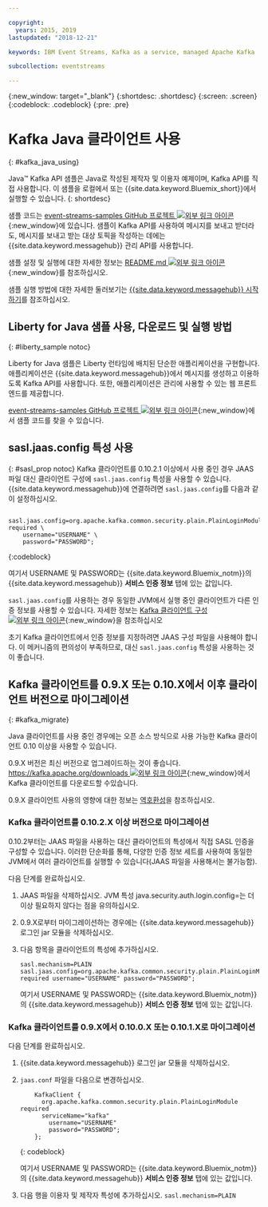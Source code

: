 ```yaml
---

copyright:
  years: 2015, 2019
lastupdated: "2018-12-21"

keywords: IBM Event Streams, Kafka as a service, managed Apache Kafka

subcollection: eventstreams

---
```


{:new_window: target="_blank"}
{:shortdesc: .shortdesc}
{:screen: .screen}
{:codeblock: .codeblock}
{:pre: .pre}

# Kafka Java 클라이언트 사용
{: #kafka_java_using}

<!-- 21/06/18 - removing until some content ready

## To do: instructions for getting started, with links for more information


## To do: simple send source and receive source in-line


## How to use, download, and run the Java Kafka API sample

-->

Java&trade; Kafka API 샘플은 Java로 작성된 제작자 및 이용자 예제이며, Kafka API를 직접 사용합니다. 이 샘플을 로컬에서 또는 {{site.data.keyword.Bluemix_short}}에서 실행할 수 있습니다.
{: shortdesc}

샘플 코드는 [event-streams-samples GitHub 프로젝트 ![외부 링크 아이콘](../../icons/launch-glyph.svg "외부 링크 아이콘")](https://github.com/ibm-messaging/event-streams-samples/tree/master/kafka-java-console-sample){:new_window}에 있습니다. 샘플이 Kafka API를 사용하여 메시지를 보내고 받더라도, 메시지를 보내고 받는 대상 토픽을 작성하는 데에는 {{site.data.keyword.messagehub}} 관리 API를 사용합니다.

샘플 설정 및 실행에 대한 자세한 정보는 [README.md ![외부 링크 아이콘](../../icons/launch-glyph.svg "외부 링크 아이콘")](https://github.com/ibm-messaging/event-streams-samples/tree/master/kafka-java-console-sample){:new_window}를 참조하십시오.

샘플 실행 방법에 대한 자세한 둘러보기는 [{{site.data.keyword.messagehub}} 시작하기](/docs/services/EventStreams?topic=eventstreams-getting_started#getting_started_steps)를 참조하십시오.

## Liberty for Java 샘플 사용, 다운로드 및 실행 방법
{: #liberty_sample notoc}

Liberty for Java 샘플은 Liberty 런타임에 배치된 단순한 애플리케이션을 구현합니다. 애플리케이션은 {{site.data.keyword.messagehub}}에서 메시지를 생성하고 이용하도록 Kafka API를 사용합니다.
또한, 애플리케이션은 관리에 사용할 수 있는 웹 프론트 엔드를 제공합니다.

[event-streams-samples GitHub 프로젝트 ![외부 링크 아이콘](../../icons/launch-glyph.svg "외부 링크 아이콘")](https://github.com/ibm-messaging/event-streams-samples/tree/master/kafka-java-liberty-sample){:new_window}에서 샘플 코드를 찾을 수 있습니다.

<!--
17/10/17 - Karen: following info duplicated at messagehub063 
-->

## sasl.jaas.config 특성 사용
{: #sasl_prop notoc}
Kafka 클라이언트를 0.10.2.1 이상에서 사용 중인 경우 JAAS 파일 대신 클라이언트 구성에 <code>sasl.jaas.config</code> 특성을 사용할 수 있습니다. {{site.data.keyword.messagehub}}에 연결하려면 <code>sasl.jaas.config</code>를 다음과 같이 설정하십시오.
<pre>
<code>    sasl.jaas.config=org.apache.kafka.common.security.plain.PlainLoginModule required \
    username="USERNAME" \
    password="PASSWORD";</code>
</pre>
{:codeblock}

여기서 USERNAME 및 PASSWORD는 {{site.data.keyword.Bluemix_notm}}의 {{site.data.keyword.messagehub}} **서비스 인증 정보** 탭에 있는 값입니다.

<code>sasl.jaas.config</code>를 사용하는 경우 동일한 JVM에서 실행 중인 클라이언트가 다른 인증 정보를 사용할 수 있습니다. 자세한 정보는
[Kafka 클라이언트 구성![외부 링크 아이콘](../../icons/launch-glyph.svg "외부 링크 아이콘")](http://kafka.apache.org/documentation/#security_sasl_plain_clientconfig){:new_window}을 참조하십시오 

초기 Kafka 클라이언트에서 인증 정보를 지정하려면 JAAS 구성 파일을 사용해야 합니다. 이 메커니즘의 편의성이 부족하므로, 대신 <code>sasl.jaas.config</code> 특성을 사용하는 것이 좋습니다.

<!--
23/04/18 - Karen: following migration info on production in messagehub084 
-->

## Kafka 클라이언트를 0.9.X 또는 0.10.X에서 이후 클라이언트 버전으로 마이그레이션
{: #kafka_migrate}


Java 클라이언트를 사용 중인 경우에는
오픈 소스 방식으로 사용 가능한 Kafka 클라이언트 0.10 이상을 사용할 수 있습니다. 

0.9.X 버전은 최신 버전으로 업그레이드하는 것이
좋습니다. [https://kafka.apache.org/downloads ![외부 링크 아이콘](../../icons/launch-glyph.svg "외부 링크 아이콘")](https://kafka.apache.org/downloads){:new_window}에서 Kafka 클라이언트를 다운로드할 수있습니다.

0.9.X 클라이언트 사용의 영향에 대한 정보는 [역호환성](/docs/services/EventStreams?topic=eventstreams-kafka_clients#compatibility)을 참조하십시오.



### Kafka 클라이언트를 0.10.2.X 이상 버전으로 마이그레이션

0.10.2부터는 JAAS 파일을 사용하는 대신 클라이언트의 특성에서 직접 SASL 인증을 구성할 수 있습니다. 이러한 단순화를 통해, 다양한 인증 정보 세트를 사용하여 동일한 JVM에서 여러 클라이언트를 실행할 수 있습니다(JAAS 파일을 사용해서는 불가능함).

다음 단계를 완료하십시오.

1. JAAS 파일을 삭제하십시오. JVM 특성 java.security.auth.login.config=<PATH TO JAAS>는 더 이상 필요하지 않다는 점을 유의하십시오.
2. 0.9.X로부터 마이그레이션하는 경우에는 {{site.data.keyword.messagehub}} 로그인 jar 모듈을 삭제하십시오.
2. 다음 항목을 클라이언트의 특성에 추가하십시오.
    ```
	sasl.mechanism=PLAIN
    sasl.jaas.config=org.apache.kafka.common.security.plain.PlainLoginModule required username="USERNAME" password="PASSWORD";
	```

	여기서 USERNAME 및 PASSWORD는 {{site.data.keyword.Bluemix_notm}}의 {{site.data.keyword.messagehub}} **서비스 인증 정보** 탭에 있는 값입니다.
	
	

### Kafka 클라이언트를 0.9.X에서 0.10.0.X 또는 0.10.1.X로 마이그레이션

다음 단계를 완료하십시오.

1. {{site.data.keyword.messagehub}} 로그인 jar 모듈을 삭제하십시오.
2. <code>jaas.conf</code> 파일을 다음으로 변경하십시오.
    ```
        KafkaClient {
          org.apache.kafka.common.security.plain.PlainLoginModule required
          serviceName="kafka"
            username="USERNAME"
            password="PASSWORD";
        };
    ```
    {: codeblock}

	여기서 USERNAME 및 PASSWORD는 {{site.data.keyword.Bluemix_notm}}의 {{site.data.keyword.messagehub}} **서비스 인증 정보** 탭에 있는 값입니다.
	
3. 다음 행을 이용자 및 제작자 특성에 추가하십시오. <code>sasl.mechanism=PLAIN</code>
